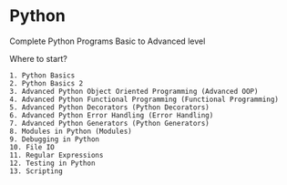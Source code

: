 # Python
Complete Python Programs Basic to Advanced level

Where to start?

    1. Python Basics
    2. Python Basics 2
    3. Advanced Python Object Oriented Programming (Advanced OOP)
    4. Advanced Python Functional Programming (Functional Programming)
    5. Advanced Python Decorators (Python Decorators)
    6. Advanced Python Error Handling (Error Handling)
    7. Advanced Python Generators (Python Generators)
    8. Modules in Python (Modules)
    9. Debugging in Python
    10. File IO
    11. Regular Expressions
    12. Testing in Python
    13. Scripting 
